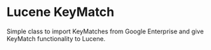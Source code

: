 Lucene KeyMatch
===============

Simple class to import KeyMatches from Google Enterprise and give KeyMatch functionality to Lucene.

